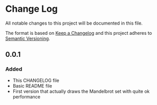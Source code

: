 # Change Log

All notable changes to this project will be documented in this file.

The format is based on [Keep a Changelog](http://keepachangelog.com/) 
and this project adheres to [Semantic Versioning](http://semver.org/).

## 0.0.1
### Added
- This CHANGELOG file
- Basic README file
- First version that actually draws the Mandelbrot set with quite ok performance
